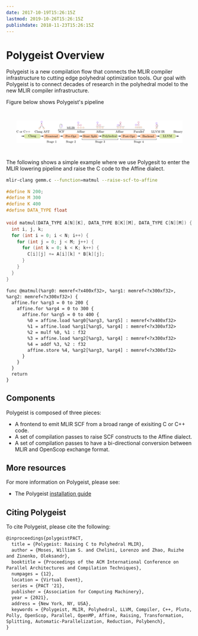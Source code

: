 ```yaml
---
date: 2017-10-19T15:26:15Z
lastmod: 2019-10-26T15:26:15Z
publishdate: 2018-11-23T15:26:15Z
---
```


# Polygeist Overview

Polygeist is a new compilation flow that connects the MLIR compiler
infrastructure to cutting edge polyhedral optimization tools. Our goal with
Polygeist is to connect decades of research in the polyhedral model to the new
MLIR compiler infrastructure.

Figure below shows Polygeist's pipeline

<div style="padding:2em">
<img src="/horizontal-1.png" width="500" align=center>
</div> 

The following shows a simple example where we use Polygesit to enter
the MLIR lowering pipeline and raise the C code to the Affine dialect.

```sh
mlir-clang gemm.c --function=matmul --raise-scf-to-affine
```

```c
#define N 200;
#define M 300
#define K 400
#define DATA_TYPE float

void matmul(DATA_TYPE A[N][K], DATA_TYPE B[K][M], DATA_TYPE C[N][M]) {
  int i, j, k;
  for (int i = 0; i < N; i++) {
    for (int j = 0; j < M; j++) {
      for (int k = 0; k < K; k++) {
        C[i][j] += A[i][k] * B[k][j];
      }
    }
  }
}
```

```mlir
func @matmul(%arg0: memref<?x400xf32>, %arg1: memref<?x300xf32>, %arg2: memref<?x300xf32>) {
  affine.for %arg3 = 0 to 200 {
    affine.for %arg4 = 0 to 300 {
      affine.for %arg5 = 0 to 400 {
        %0 = affine.load %arg0[%arg3, %arg5] : memref<?x400xf32>
        %1 = affine.load %arg1[%arg5, %arg4] : memref<?x300xf32>
        %2 = mulf %0, %1 : f32
        %3 = affine.load %arg2[%arg3, %arg4] : memref<?x300xf32>
        %4 = addf %3, %2 : f32
        affine.store %4, %arg2[%arg3, %arg4] : memref<?x300xf32>
      }
    }
  }
  return
}
```

## Components

Polygeist is composed of three pieces:

*   A frontend to emit MLIR SCF from a broad range of exisiting C or C++ code.
*   A set of compilation passes to raise SCF constructs to the Affine dialect.
*   A set of compilation passes to have a bi-directional conversion between MLIR and OpenScop exchange format.

## More resources

For more information on Polygeist, please see:

*   The Polygeist [installation guide](/Installation/)

## Citing Polygeist

To cite Polygeist, please cite the following:
```
@inproceedings{polygeistPACT,
  title = {Polygeist: Raising C to Polyhedral MLIR},
  author = {Moses, William S. and Chelini, Lorenzo and Zhao, Ruizhe and Zinenko, Oleksandr},
  booktitle = {Proceedings of the ACM International Conference on Parallel Architectures and Compilation Techniques},
  numpages = {12},
  location = {Virtual Event},
  series = {PACT '21},
  publisher = {Association for Computing Machinery},
  year = {2021},
  address = {New York, NY, USA},
  keywords = {Polygeist, MLIR, Polyhedral, LLVM, Compiler, C++, Pluto, Polly, OpenScop, Parallel, OpenMP, Affine, Raising, Transformation, Splitting, Automatic-Parallelization, Reduction, Polybench},
}
```
